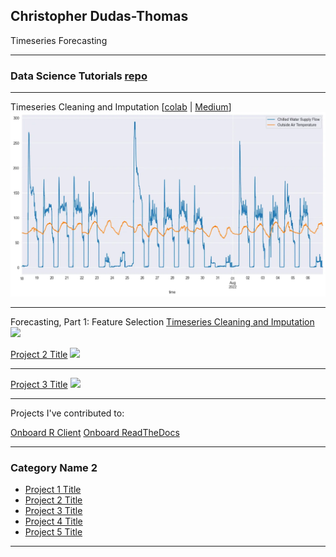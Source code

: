 ## Christopher Dudas-Thomas

Timeseries Forecasting


---

### Data Science Tutorials [repo](https://github.com/onboard-data/notebooks)

---
Timeseries Cleaning and Imputation \[[colab](https://colab.research.google.com/github/onboard-data/notebooks/blob/dev/04_timeseries_cleaning_and_imputation.ipynb) | [Medium](https://medium.com/onboard-blog/timeseries-cleaning-and-imputation-a96ab7e45eb7)\]
<img src="images/Forecasting_1.webp"/>

---
Forecasting, Part 1: Feature Selection [Timeseries Cleaning and Imputation](/sample_page)
<img src="images/dummy_thumbnail.jpg?raw=true"/>


[Project 2 Title](/pdf/sample_presentation.pdf)
<img src="images/dummy_thumbnail.jpg?raw=true"/>

---
[Project 3 Title](http://example.com/)
<img src="images/dummy_thumbnail.jpg?raw=true"/>


---
Projects I've contributed to:

[Onboard R Client](https://github.com/onboard-data/client-R)
[Onboard ReadTheDocs](https://onboard-api-wrappers-documentation.readthedocs.io/en/latest/index.html)


---

### Category Name 2

- [Project 1 Title](http://example.com/)
- [Project 2 Title](http://example.com/)
- [Project 3 Title](http://example.com/)
- [Project 4 Title](http://example.com/)
- [Project 5 Title](http://example.com/)

---